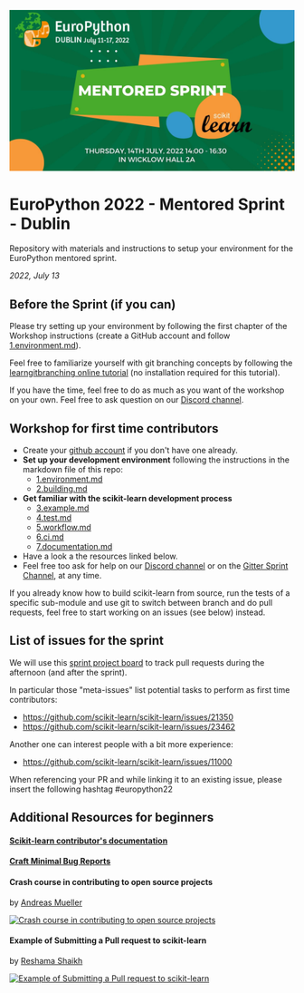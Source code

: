 [![Crash course in contributing to open source projects](images/EuroPython22MentoredSprint.jpg)](https://ep2022.europython.eu/mentored-sprint)

# EuroPython 2022 - Mentored Sprint - Dublin
Repository with materials and instructions to setup your environment for the EuroPython mentored sprint.

_2022, July 13_

## Before the Sprint (if you can)

Please try setting up your environment by following the first chapter of the
Workshop instructions (create a GitHub account and follow
[1.environment.md](1.environment.md)).

Feel free to familiarize yourself with git branching concepts by following the
[learngitbranching online tutorial](https://learngitbranching.js.org/) (no
installation required for this tutorial).

If you have the time, feel free to do as much as you want of the workshop on
your own. Feel free to ask question on our [Discord channel](https://discord.gg/rqxwcuw8).

## Workshop for first time contributors

- Create your [github account](https://github.com/join?ref_cta=Sign+up&ref_loc=header+logged+out&ref_page=%2F&source=header-home) 
if you don't have one already.
- **Set up your development environment** following the instructions in the markdown file of this repo:
  - [1.environment.md](1.environment.md)
  - [2.building.md](2.building.md)
- **Get familiar with the scikit-learn development process**
  - [3.example.md](3.example.md)
  - [4.test.md](4.test.md)
  - [5.workflow.md](5.workflow.md)
  - [6.ci.md](6.ci.md)
  - [7.documentation.md](7.documentation.md)
- Have a look a the resources linked below.
- Feel free too ask for help on our [Discord channel](https://discord.gg/D7k9Ez8u) or on the [Gitter Sprint Channel](https://gitter.im/scikit-learn/sprint), at any time.

If you already know how to build scikit-learn from source, run the tests of a
specific sub-module and use git to switch between branch and do pull requests,
feel free to start working on an issues (see below) instead.

## List of issues for the sprint

We will use this [sprint project board](https://github.com/orgs/scikit-learn-inria-fondation/projects/5) to
track pull requests during the afternoon (and after the sprint).

In particular those "meta-issues" list potential tasks to perform as first time contributors:

- https://github.com/scikit-learn/scikit-learn/issues/21350
- https://github.com/scikit-learn/scikit-learn/issues/23462

Another one can interest people with a bit more experience:

- https://github.com/scikit-learn/scikit-learn/issues/11000

When referencing your PR and while linking it to an existing issue, please insert the following hashtag
#europython22

## Additional Resources for beginners

#### [Scikit-learn contributor's documentation](https://scikit-learn.org/dev/developers/contributing.html)

#### [Craft Minimal Bug Reports](https://matthewrocklin.com/blog/work/2018/02/28/minimal-bug-reports)

#### Crash course in contributing to open source projects

by [Andreas Mueller](https://github.com/amueller)

[![Crash course in contributing to open source projects](images/amueller.jpg)](https://www.youtube.com/embed/5OL8XoMMOfA)

#### Example of Submitting a Pull request to scikit-learn

by [Reshama Shaikh](https://github.com/reshamas/)

[![Example of Submitting a Pull request to scikit-learn](images/reshamas.jpg)](https://www.youtube.com/embed/PU1WyDPGePI)
